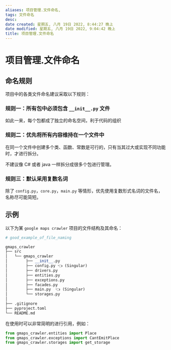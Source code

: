 ```yaml
---
aliases: 项目管理.文件命名,
tags: 文件命名
desc: 
date created: 星期五, 八月 19日 2022, 8:44:27 晚上
date modified: 星期五, 八月 19日 2022, 9:04:42 晚上
title: 项目管理.文件命名
---
```


# 项目管理.文件命名

## 命名规则

项目中的各类文件命名建议采取以下规则：

### 规则一：所有包中必须包含 `__init__.py` 文件

如此一来，每个包都成了独立的命名空间，利于代码的组织

### 规则二：优先将所有内容维持在一个文件中

在同一个文件中创建多个类、函数、常数是可行的，只有当其过大或实现不同功能时，才进行拆分。

不建议像 C# 或者 java 一样拆分成很多个包进行管理。

### 规则三：默认采用复数名词

除了 `config.py`，`core.py`，`main.py` 等情形，优先使用复数形式名词的文件名，名称尽可能简短。

## 示例

以下为某 `google maps crawler` 项目的文件结构及其命名：

```python
# good_example_of_file_naming

gmaps_crawler
├── src
│   └── gmaps_crawler
│        ├── __init__.py
│        ├── config.py 👈 (Singular)
│        ├── drivers.py
│        ├── entities.py
│        ├── exceptions.py
│        ├── facades.py
│        ├── main.py  👈 (Singular)
│        └── storages.py
│
├── .gitignore
├── pyproject.toml
└── README.md
```

在使用时可以非常简明的进行引用，例如：

```python
from gmaps_crawler.entities import Place
from gmaps_crawler.exceptions import CantEmitPlace
from gmaps_crawler.storages import get_storage
```
